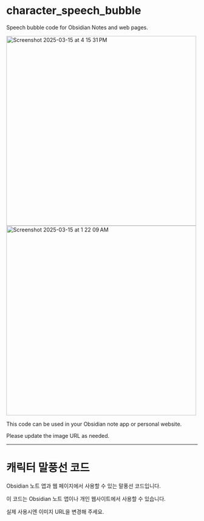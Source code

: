 # character_speech_bubble  
Speech bubble code for Obsidian Notes and web pages.  

<img width="500" alt="Screenshot 2025-03-15 at 4 15 31 PM" src="https://github.com/user-attachments/assets/03abfbc2-2b57-4b4f-aa47-a9beb8c9374f" />
<img width="500" alt="Screenshot 2025-03-15 at 1 22 09 AM" src="https://github.com/user-attachments/assets/04b882e7-7b65-4ff9-acb1-e08f870b7255" />


This code can be used in your Obsidian note app or personal website.  

Please update the image URL as needed.  

---

# 캐릭터 말풍선 코드  
Obsidian 노트 앱과 웹 페이지에서 사용할 수 있는 말풍선 코드입니다.  

이 코드는 Obsidian 노트 앱이나 개인 웹사이트에서 사용할 수 있습니다.  

실제 사용시엔 이미지 URL을 변경해 주세요.  

